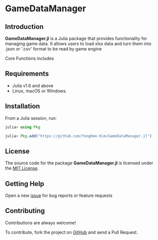 # GameDataManager

## Introduction

**GameDataManager.jl** is a Julia package that provides functionality for managing game data.
 It allows users to load xlsx data and turn them into .json or '.csv' format to be read by game engine 

Core Functions includes   
 

## Requirements
* Julia v1.6 and above
* Linux, macOS or Windows.

## Installation

From a Julia session, run:

```julia
julia> using Pkg

julia> Pkg.add("https://github.com/YongHee-Kim/GameDataManager.jl")
```


## License
The source code for the package **GameDataManager.jl** is licensed under
the [MIT License](https://github.com/YongHee-Kim/GameDataManager.jl/blob/main/LICENSE).

## Getting Help
Open a new [issue](https://github.com/YongHee-Kim/GameDataManager.jl/issues) for bug reports or feature requests

## Contributing

Contributions are always welcome!

To contribute, fork the project on [GitHub](https://github.com/YongHee-Kim/GameDataManager.jl)
and send a Pull Request.